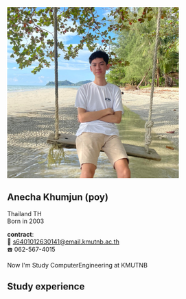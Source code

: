 <img src="Mypicture.jpg" width="400" height="400">

## Anecha Khumjun (poy)  
Thailand TH  
Born in 2003  

**contract**:  
:envelope_with_arrow: s6401012630141@email.kmutnb.ac.th  
:phone: 062-567-4015


Now I'm Study ComputerEngineering at KMUTNB

## Study experience
